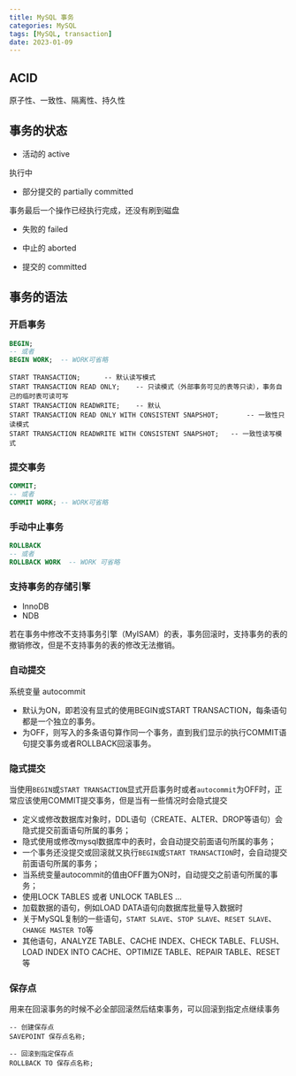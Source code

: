```yaml
---
title: MySQL 事务
categories: MySQL
tags: [MySQL, transaction]
date: 2023-01-09
---
```


## ACID

原子性、一致性、隔离性、持久性

## 事务的状态

- 活动的 active

执行中

- 部分提交的 partially committed

事务最后一个操作已经执行完成，还没有刷到磁盘

- 失败的 failed

- 中止的 aborted

- 提交的 committed

## 事务的语法

### 开启事务

```sql
BEGIN;
-- 或者
BEGIN WORK;  -- WORK可省略
```


```
START TRANSACTION;		-- 默认读写模式
START TRANSACTION READ ONLY;	-- 只读模式（外部事务可见的表等只读），事务自己的临时表可读可写
START TRANSACTION READWRITE;	-- 默认
START TRANSACTION READ ONLY WITH CONSISTENT SNAPSHOT;		-- 一致性只读模式
START TRANSACTION READWRITE WITH CONSISTENT SNAPSHOT;	-- 一致性读写模式
```

### 提交事务

```sql
COMMIT;
-- 或者
COMMIT WORK; -- WORK可省略
```

### 手动中止事务

```sql
ROLLBACK
-- 或者
ROLLBACK WORK  -- WORK 可省略
```

### 支持事务的存储引擎

- InnoDB
- NDB

若在事务中修改不支持事务引擎（MyISAM）的表，事务回滚时，支持事务的表的撤销修改，但是不支持事务的表的修改无法撤销。

### 自动提交

系统变量 autocommit

- 默认为ON，即若没有显式的使用BEGIN或START TRANSACTION，每条语句都是一个独立的事务。
- 为OFF，则写入的多条语句算作同一个事务，直到我们显示的执行COMMIT语句提交事务或者ROLLBACK回滚事务。

### 隐式提交

当使用`BEGIN`或`START TRANSACTION`显式开启事务时或者`autocommit`为OFF时，正常应该使用COMMIT提交事务，但是当有一些情况时会隐式提交

- 定义或修改数据库对象时，DDL语句（CREATE、ALTER、DROP等语句）会隐式提交前面语句所属的事务；
- 隐式使用或修改mysql数据库中的表时，会自动提交前面语句所属的事务；
- 一个事务还没提交或回滚就又执行`BEGIN`或`START TRANSACTION`时，会自动提交前面语句所属的事务；
- 当系统变量autocommit的值由OFF置为ON时，自动提交之前语句所属的事务；
- 使用LOCK TABLES 或者 UNLOCK TABLES ...
- 加载数据的语句，例如LOAD DATA语句向数据库批量导入数据时
- 关于MySQL复制的一些语句，`START SLAVE`、`STOP SLAVE`、`RESET SLAVE`、`CHANGE MASTER TO`等
- 其他语句，ANALYZE TABLE、CACHE INDEX、CHECK TABLE、FLUSH、LOAD INDEX INTO CACHE、OPTIMIZE TABLE、REPAIR TABLE、RESET等

### 保存点

用来在回滚事务的时候不必全部回滚然后结束事务，可以回滚到指定点继续事务

```
-- 创建保存点
SAVEPOINT 保存点名称;

-- 回滚到指定保存点
ROLLBACK TO 保存点名称;
```












